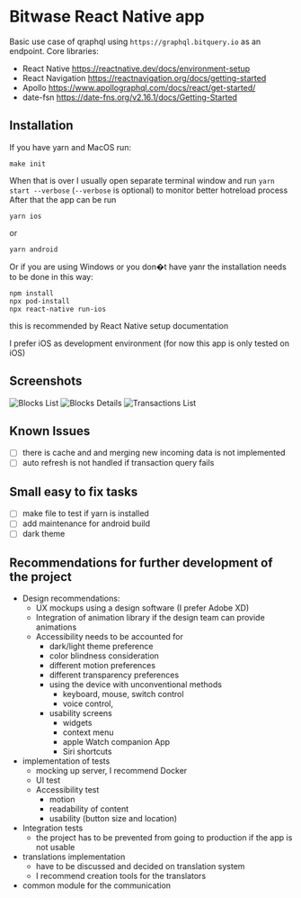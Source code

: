 # Bitwase React Native app 
Basic use case of qraphql using `https://graphql.bitquery.io` as an endpoint.
Core libraries:
- React Native https://reactnative.dev/docs/environment-setup
- React Navigation https://reactnavigation.org/docs/getting-started
- Apollo https://www.apollographql.com/docs/react/get-started/
- date-fsn https://date-fns.org/v2.16.1/docs/Getting-Started

## Installation
If you have yarn and MacOS run:
```
make init
```
When that is over I usually open separate terminal window and run `yarn start --verbose` (`--verbose` is optional) to monitor better hotreload process
After that the app can be run 
```
yarn ios
```
or
```
yarn android
```
Or if you are using Windows or you don�t have yanr the installation needs to be done in this way:
```
npm install
npx pod-install
npx react-native run-ios
```
this is recommended by React Native setup documentation

I prefer iOS as development environment (for now this app is only tested on iOS)

## Screenshots
![Blocks List](./preview/screen1.png)
![Blocks Details](./preview/screen2.png)
![Transactions List](./preview/screen3.png)

## Known Issues
- [ ] there is cache and and merging new incoming data is not implemented
- [ ] auto refresh is not handled if transaction query fails

## Small easy to fix tasks
- [ ] make file to test if yarn is installed
- [ ] add maintenance for android build
- [ ] dark theme

## Recommendations for further development of the project
- Design recommendations:
    - UX mockups using a design software (I prefer Adobe XD)
    - Integration of animation library if the design team can provide animations
    - Accessibility needs to be accounted for
        - dark/light theme preference
        - color blindness consideration
        - different motion preferences
        - different transparency preferences
        - using the device with unconventional methods
            - keyboard, mouse, switch control
            - voice control, 
        - usability screens
            - widgets
            - context menu
            - apple Watch companion App
            - Siri shortcuts
- implementation of tests
    - mocking up server, I recommend Docker
    - UI test
    - Accessibility test
        - motion
        - readability of content
        - usability (button size and location)
 - Integration tests
    - the project has to be prevented from going to production if the app is not usable 
- translations implementation
    - have to be discussed and decided on translation system
    - I recommend creation tools for the translators
- common module for the communication
